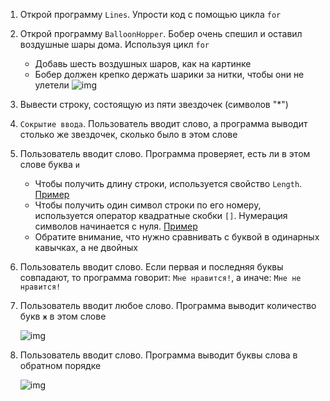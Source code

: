 1. Открой программу `Lines`. Упрости код с помощью цикла `for`

2. Открой программу `BalloonHopper`. Бобер очень спешил и оставил воздушные шары дома. Используя цикл `for`

   - Добавь шесть воздушных шаров, как на картинке
   - Бобер должен крепко держать шарики за нитки, чтобы они не улетели ![img](https://camo.githubusercontent.com/4e0fdd0029895b8a846704e97b4bd5c74e515c66/68747470733a2f2f6c68362e676f6f676c6575736572636f6e74656e742e636f6d2f52475775575743686747694c684b4c4841346c7557336f55482d565957306454436d75305436435735536e5573555957306c62612d6e732d7a6e446a574e3337764a7362454d7049586a32677553683346766d474963454f45524f526c4b656d584931454630704e4f566f61753256536f344c6d317a6b383470486b616f68386e70625747432d79504259)

3. Вывести строку, состоящую из пяти звездочек (символов "*")

4. `Сокрытие ввода`. Пользователь вводит слово, а программа выводит столько же звездочек, сколько было в этом слове

5. Пользователь вводит слово. Программа проверяет, есть ли в этом слове буква `и`

   - Чтобы получить длину строки, используется свойство `Length`. [Пример](https://gist.github.com/Simplifier/594bee4619bdd2c506dd698adef3cc11#file-extractchar-cs-L14)
   - Чтобы получить один символ строки по его номеру, используется оператор квадратные скобки `[]`. Нумерация символов начинается с нуля. [Пример](https://gist.github.com/Simplifier/594bee4619bdd2c506dd698adef3cc11#file-extractchar-cs-L5)
   - Обратите внимание, что нужно сравнивать с буквой в одинарных кавычках, а не двойных

6. Пользователь вводит слово. Если первая и последняя буквы совпадают, то программа говорит: `Мне нравится!`, а иначе: `Мне не нравится!`

7. Пользователь вводит любое слово. Программа выводит количество букв `ж` в этом слове

   ![img](https://camo.githubusercontent.com/67ac0edb5f23cf8e430ea20fad462d5bbc8517af/68747470733a2f2f6170692e6d6f6e6f736e61702e636f6d2f7270632f66696c652f646f776e6c6f61643f69643d5964314e4278634372794641624a344b32465869416f704c716f5173336d)

8. Пользователь вводит слово. Программа выводит буквы слова в обратном порядке

   ![img](https://camo.githubusercontent.com/d069b7e2d3b8839de66691c02361128d8a176e63/68747470733a2f2f6170692e6d6f6e6f736e61702e636f6d2f7270632f66696c652f646f776e6c6f61643f69643d6551515a565449744c70417479504f496744307875354e4a376442496244)

